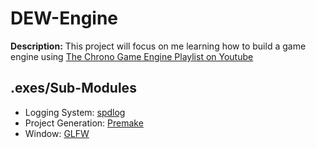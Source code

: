 # DEW-Engine
**Description:** This project will focus on me learning how to build a game engine using [The Chrono Game Engine Playlist on Youtube](https://youtube.com/playlist?list=PLlrATfBNZ98dC-V-N3m0Go4deliWHPFwT&si=GPZ5s0109yT-QrVI)

## .exes/Sub-Modules
- Logging System: [spdlog](https://github.com/gabime/spdlog)
- Project Generation: [Premake](https://github.com/premake/premake-core)
- Window: [GLFW](https://github.com/MacaroniJam/glfw)


